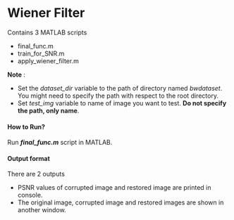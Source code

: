 # Wiener Filter

Contains 3 MATLAB scripts

- final_func.m
- train_for_SNR.m
- apply_wiener_filter.m



**Note** : 

- Set the *dataset_dir* variable to the path of directory named *bwdataset*. You might need to specify the path with respect to the root directory.
- Set *test_img* variable to name of image you want to test. **Do not specify the path, only name**.



#### How to Run?

Run ***final_func.m*** script in MATLAB. 

 

#### Output format

There are 2 outputs

- PSNR values of corrupted image and restored image are printed in console.
- The original image, corrupted image and restored images are shown in another window.



